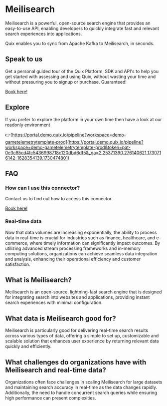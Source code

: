 <!--[tech-name]-->
# Meilisearch

<!--[blurb-about-tech]-->
Meilisearch is a powerful, open-source search engine that provides an easy-to-use API, enabling developers to quickly integrate fast and relevant search experiences into applications.

Quix enables you to sync from Apache Kafka <span id="to_or_from">to</span> <span id="techname">Meilisearch</span>, in seconds.

## Speak to us

Get a personal guided tour of the Quix Platform, SDK and API's to help you get started with assessing and using Quix, without wasting your time and without pressuring you to signup or purchase. Guaranteed!

[Book here!](https://share.hsforms.com/1iW0TmZzKQMChk0lxd_tGiw4yjw2?__hstc=175542013.19c333c2ae8002be5fbc6a17a447e442.1730474801833.1730474801833.1730716142494.2&__hssc=175542013.2.1730716142494&__hsfp=3927774151)

## Explore

If you prefer to explore the platform in your own time then have a look at our readonly environment

👉[https://portal.demo.quix.io/pipeline?workspace=demo-gametelemetrytemplate-prod](https://portal.demo.quix.io/pipeline?workspace=demo-gametelemetrytemplate-prod&token=pat-0e3c85cd4fc5436998718c120dbd6df5&_ga=2.25371390.276140621.1730716142-1628354139.1730474801)

## FAQ 

### How can I use this connector?

Contact us to find out how to access this connector.

[Book here!](https://share.hsforms.com/1iW0TmZzKQMChk0lxd_tGiw4yjw2?__hstc=175542013.19c333c2ae8002be5fbc6a17a447e442.1730474801833.1730474801833.1730716142494.2&__hssc=175542013.2.1730716142494&__hsfp=3927774151)

### Real-time data

Now that data volumes are increasing exponentially, the ability to process data in real-time is crucial for industries such as finance, healthcare, and e-commerce, where timely information can significantly impact outcomes. By utilizing advanced stream processing frameworks and in-memory computing solutions, organizations can achieve seamless data integration and analysis, enhancing their operational efficiency and customer satisfaction.

## What is <span id="techname">Meilisearch</span>?

<!--[tech-seo-text]-->
Meilisearch is an open-source, lightning-fast search engine that is designed for integrating search into websites and applications, providing instant search experiences with minimal configuration.

## What data is <span id="techname">Meilisearch</span> good for?

<!--[tech-data-seo-text]-->
Meilisearch is particularly good for delivering real-time search results across various types of data, offering a simple to set up, customizable and scalable solution that enhances user experience by returning relevant data quickly and efficiently.

## What challenges do organizations have with <span id="techname">Meilisearch</span> and real-time data?

<!--[tech-challenges-seo-text]-->
Organizations often face challenges in scaling Meilisearch for large datasets and maintaining search accuracy in real-time as the data changes rapidly. Additionally, the need to handle concurrent search queries while ensuring high performance can present complexities.